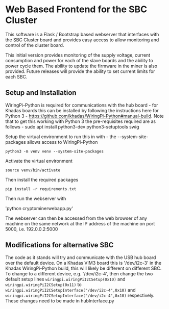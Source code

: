 # Web Based Frontend for the SBC Cluster

This software is a Flask / Bootstrap based webserver that interfaces with the SBC Cluster board and provides easy access to allow monitoring and control of the cluster board.

This initial version provides monitoring of the supply voltage, current consumption and power for each of the slave boards and the ability to power cycle them. The ability to update the firmware in the miner is also provided. Future releases will provide the ability to set current limits for each SBC.

## Setup and Installation 

WiringPi-Python is required for communications with the hub board - for Khadas boards this can be installed by following the instructions here for Python 3 - https://github.com/khadas/WiringPi-Python#manual-build. Note that to get this working with Python 3 the pre-requisites required are as follows - sudo apt install python3-dev python3-setuptools swig

Setup the virtual environment to run this in with - the --system-site-packages allows access to WiringPi-Python 

`python3 -m venv venv --system-site-packages` 

Activate the virtual environment

`source venv/bin/activate`

Then install the required packages

`pip install -r requirements.txt`

Then run the webserver with

'python cryptominerwebapp.py'

The webserver can then be accessed from the web browser of any machine on the same network at the IP address of the machine on port 5000, i.e. 192.0.0.2:5000

## Modifications for alternative SBC

The code as it stands will try and communicate with the USB hub board over the default device. On a Khadas VIM3 board this is '/dev/i2c-3' in the Khadas WiringPi-Python build, this will likely be different on different SBC. To change to a different device, e.g. '/dev/i2c-4', then change the two default setup lines `wiringpi.wiringPiI2CSetup(0x10)` and `wiringpi.wiringPiI2CSetup(0x11)` to `wiringpi.wiringPiI2CSetupInterface("/dev/i2c-4",0x10)` and `wiringpi.wiringPiI2CSetupInterface("/dev/i2c-4",0x10)` respectively. These changes need to be made in hubInterface.py
